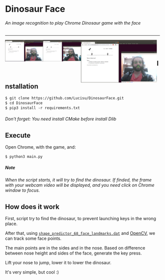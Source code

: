 # Dinosaur Face
###### An image recognition to play Chrome Dinosaur game with the face

___

<img align="left" src="https://github.com/Lucisu/DinosaurFace/blob/master/imgs/screenshots/1.png?raw=true" width="49%" align="left" />

<img align="left" src="https://github.com/Lucisu/DinosaurFace/blob/master/imgs/screenshots/2.png?raw=true" width="49%" align="right"/>

<br />
<br />

## Installation

```shell
$ git clone https://github.com/Lucisu/DinosaurFace.git
$ cd DinosaurFace
$ pip3 install -r requirements.txt
```

###### Don't forget: You need install CMake before install Dlib

## Execute

Open Chrome, with the game, and:
```shell
$ python3 main.py
```

##### Note

###### When the script starts, it will try to find the dinosaur. If finded, the frame with your webcam video will be displayed, and you need click on Chrome window to focus.

## How does it work

First, script try to find the dinosaur, to prevent launching keys in the wrong place.

After that, using [`shape_predictor_68_face_landmarks.dat`](https://github.com/AKSHAYUBHAT/TensorFace/tree/master/openface/models/dlib) and [OpenCV](https://opencv.org/), we can track some face points.

The main points are in the sides and in the nose. Based on difference between nose height and sides of the face, generate the key press.

Lift your nose to jump, lower it to lower the dinosaur.

It's very simple, but cool :)
